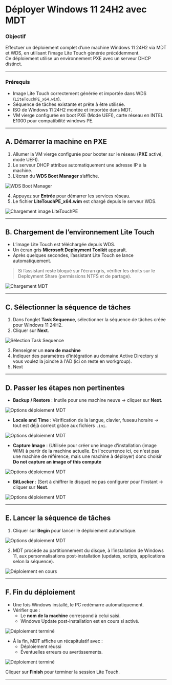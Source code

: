 # Déployer Windows 11 24H2 avec MDT

### Objectif

Effectuer un déploiement complet d’une machine Windows 11 24H2 via MDT et WDS, en utilisant l’image Lite Touch générée précédemment.  
Ce déploiement utilise un environnement PXE avec un serveur DHCP distinct.

---

### Prérequis

- Image Lite Touch correctement générée et importée dans WDS (`LiteTouchPE_x64.wim`).
- Séquence de tâches existante et prête à être utilisée.
- ISO de Windows 11 24H2 montée et importée dans MDT.
- VM vierge configurée en boot PXE (Mode UEFI), carte réseau en INTEL E1000 pour compatibilité windows PE.

---

## A. Démarrer la machine en PXE

1. Allumer la VM vierge configurée pour booter sur le réseau (**PXE** activé, mode UEFI).
2. Le serveur DHCP attribue automatiquement une adresse IP à la machine.
3. L’écran du **WDS Boot Manager** s’affiche.

![WDS Boot Manager](/captures/mdt_bootmanager_litetouch.png)

4. Appuyez sur **Entrée** pour démarrer les services réseau.
5. Le fichier **LiteTouchPE_x64.wim** est chargé depuis le serveur WDS.

![Chargement image LiteTouchPE](/captures/mdt_boot_litetouch.png)

---

## B. Chargement de l’environnement Lite Touch

- L’image Lite Touch est téléchargée depuis WDS.
- Un écran gris **Microsoft Deployment Toolkit** apparaît.
- Après quelques secondes, l’assistant Lite Touch se lance automatiquement.

> Si l’assistant reste bloqué sur l’écran gris, vérifier les droits sur le Deployment Share (permissions NTFS et de partage).

![Chargement MDT](/captures/mdt_litetouch_grey_screen.png)

---

## C. Sélectionner la séquence de tâches

1. Dans l’onglet **Task Sequence**, sélectionner la séquence de tâches créée pour Windows 11 24H2.
2. Cliquer sur **Next**.

![Sélection Task Sequence](/captures/mdt_select_task_sequence.png)

3. Renseigner un **nom de machine** 
4. Indiquer des paramètres d’intégration au domaine Active Directory  si vous voulez la joindre à l'AD (ici on reste en workgroup).
5. Next


---

## D. Passer les étapes non pertinentes

- **Backup / Restore** : Inutile pour une machine neuve → cliquer sur **Next**.

![Options déploiement MDT](/captures/mdt_options_deploiement1.png)

- **Locale and Time** : Vérification de la langue, clavier, fuseau horaire → tout est déjà correct grâce aux fichiers `.ini`.

![Options déploiement MDT](/captures/mdt_options_deploiement2.png)

- **Capture Image** : (Utilisée pour créer une image d'installation (image WIM) à partir de la machine actuelle. En l'occurrence ici, ce n'est pas une machine de référence, mais une machine à déployer) donc choisir **Do not capture an image of this compute**  

![Options déploiement MDT](/captures/mdt_options_deploiement3.png)

- **BitLocker** : (Sert à chiffrer le disque) ne pas configurer pour l’instant → cliquer sur **Next**.

![Options déploiement MDT](/captures/mdt_options_deploiement4.png)

---

## E. Lancer la séquence de tâches

1. Cliquer sur **Begin** pour lancer le déploiement automatique.  

![Options déploiement MDT](/captures/mdt_options_deploiement5.png)

2. MDT procède au partitionnement du disque, à l’installation de Windows 11, aux personnalisations post-installation (updates, scripts, applications selon la séquence).

![Déploiement en cours](/captures/mdt_deploiement_en_cours.png)

---

## F. Fin du déploiement

- Une fois Windows installé, le PC redémarre automatiquement.
- Vérifier que :
  - Le **nom de la machine** correspond à celui saisi.
  - Windows Update post-installation est en cours si activé.  

![Déploiement terminé](/captures/mdt_finish1.png)

- À la fin, MDT affiche un récapitulatif avec :
  - Déploiement réussi
  - Éventuelles erreurs ou avertissements.

![Déploiement terminé](/captures/mdt_finish2.png)

Cliquer sur **Finish** pour terminer la session Lite Touch.  

---
